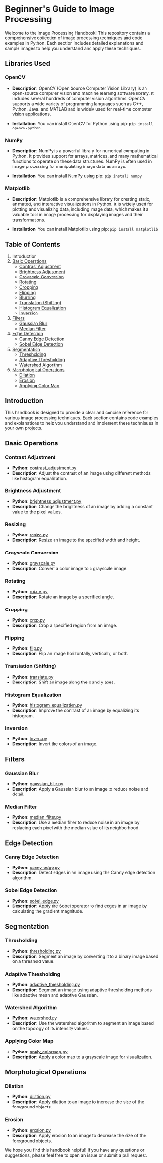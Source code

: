 # Beginner's Guide to Image Processing

Welcome to the Image Processing Handbook! This repository contains a comprehensive collection of image processing techniques and code examples in Python. 
Each section includes detailed explanations and sample images to help you understand and apply these techniques.

## Libraries Used

### OpenCV
- **Description**: OpenCV (Open Source Computer Vision Library) is an open-source computer vision and machine learning software library. It includes several hundreds of computer vision algorithms. OpenCV supports a wide variety of programming languages such as C++, Python, Java, and MATLAB and is widely used for real-time computer vision applications.
  
- **Installation**: You can install OpenCV for Python using pip:
```pip install opencv-python```

### NumPy
- **Description**: NumPy is a powerful library for numerical computing in Python. It provides support for arrays, matrices, and many mathematical functions to operate on these data structures. NumPy is often used in image processing for manipulating image data as arrays.
  
- **Installation**: You can install NumPy using pip:
 ```pip install numpy```
   
### Matplotlib
- **Description**: Matplotlib is a comprehensive library for creating static, animated, and interactive visualizations in Python. It is widely used for plotting and visualizing data, including image data, which makes it a valuable tool in image processing for displaying images and their transformations.

- **Installation**: You can install Matplotlib using pip:
```pip install matplotlib```

## Table of Contents

1. [Introduction](#introduction)
2. [Basic Operations](#basic-operations)
   - [Contrast Adjustment](#contrast-adjustment)
   - [Brightness Adjustment](#brightness-adjustment)
   - [Grayscale Conversion](#grayscale-conversion)
   - [Rotating](#rotating)
   - [Cropping](#cropping)
   - [Flipping](#flipping)
   - [Blurring](#blurring)
   - [Translation (Shifting)](#translation-shifting)
   - [Histogram Equalization](#histogram-equalization)
   - [Inversion](#inversion)
3. [Filters](#filters)
   - [Gaussian Blur](#gaussian-blur)
   - [Median Filter](#median-filter)
4. [Edge Detection](#edge-detection)
   - [Canny Edge Detection](#canny-edge-detection)
   - [Sobel Edge Detection](#sobel-edge-detection)
5. [Segmentation](#segmentation)
   - [Thresholding](#thresholding)
   - [Adaptive Thresholding](#adaptive-thresholding)
   - [Watershed Algorithm](#watershed-algorithm)
6. [Morphological Operations](#morphological-operations)
   - [Dilation](#dilation)
   - [Erosion](#erosion)
   - [Applying Color Map](#applying-color-map)


## Introduction

This handbook is designed to provide a clear and concise reference for various image processing techniques. Each section contains code examples and explanations to help you understand and implement these techniques in your own projects.

## Basic Operations

### Contrast Adjustment
- **Python**: [contrast_adjustment.py](basic_operations/brightness_adjustment.py)
- **Description**: Adjust the contrast of an image using different methods like histogram equalization.

### Brightness Adjustment
- **Python**: [brightness_adjustment.py](basic_operations/brightness_adjustment.py)
- **Description**: Change the brightness of an image by adding a constant value to the pixel values.

### Resizing
- **Python**: [resize.py](basic_operations/resize.py)
- **Description**: Resize an image to the specified width and height.

### Grayscale Conversion
- **Python**: [grayscale.py](basic_operations/gray.py)
- **Description**: Convert a color image to a grayscale image.

### Rotating
- **Python**: [rotate.py](basic_operations/rotate/rotate.py)
- **Description**: Rotate an image by a specified angle.

### Cropping
- **Python**: [crop.py](basic_operations/crop.py)
- **Description**: Crop a specified region from an image.

### Flipping
- **Python**: [flip.py](basic_operations/flip.py)
- **Description**: Flip an image horizontally, vertically, or both.

### Translation (Shifting)
- **Python**: [translate.py](basic_operations/shifting.py)
- **Description**: Shift an image along the x and y axes.

### Histogram Equalization
- **Python**: [histogram_equalization.py](basic_operations/histogramequalize.py)
- **Description**: Improve the contrast of an image by equalizing its histogram.

### Inversion
- **Python**: [invert.py](basic_operations/inversion.py)
- **Description**: Invert the colors of an image.

## Filters

### Gaussian Blur
- **Python**: [gaussian_blur.py](filters/gaussian_blur.py)
- **Description**: Apply a Gaussian blur to an image to reduce noise and detail.

### Median Filter
- **Python**: [median_filter.py](filters/median_filter.py)
- **Description**: Use a median filter to reduce noise in an image by replacing each pixel with the median value of its neighborhood.

## Edge Detection

### Canny Edge Detection
- **Python**: [canny_edge.py](edge_detection/cannyedge.py)
- **Description**: Detect edges in an image using the Canny edge detection algorithm.

### Sobel Edge Detection
- **Python**: [sobel_edge.py](edge_detection/sobel.py)
- **Description**: Apply the Sobel operator to find edges in an image by calculating the gradient magnitude.

## Segmentation

### Thresholding
- **Python**: [thresholding.py](segementation/thresholding.py)
- **Description**: Segment an image by converting it to a binary image based on a threshold value.

### Adaptive Thresholding
- **Python**: [adaptive_thresholding.py](segementation/adaptive.py)
- **Description**: Segment an image using adaptive thresholding methods like adaptive mean and adaptive Gaussian.

### Watershed Algorithm
- **Python**: [watershed.py](segementation/watershedding.py)
- **Description**: Use the watershed algorithm to segment an image based on the topology of its intensity values.

### Applying Color Map
- **Python**: [apply_colormap.py](segementation/mapping.py)
- **Description**: Apply a color map to a grayscale image for visualization.

## Morphological Operations

### Dilation
- **Python**: [dilation.py](morphological_operations/dilation.py)
- **Description**: Apply dilation to an image to increase the size of the foreground objects.

### Erosion
- **Python**: [erosion.py](morphological_operations/erosion.py)
- **Description**: Apply erosion to an image to decrease the size of the foreground objects.


We hope you find this handbook helpful! If you have any questions or suggestions, please feel free to open an issue or submit a pull request.

